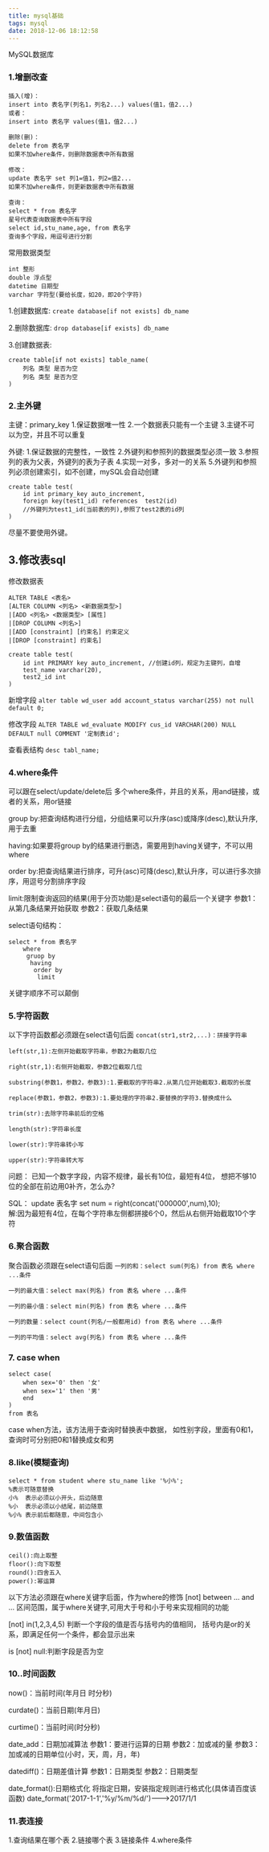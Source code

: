 ```yaml
---
title: mysql基础
tags: mysql
date: 2018-12-06 18:12:58
---
```


MySQL数据库

### 1.增删改查
```
插入(增)：
insert into 表名字(列名1，列名2...) values(值1，值2...)
或者：
insert into 表名字 values(值1，值2...)
```
```
删除(删)：
delete from 表名字
如果不加where条件，则删除数据表中所有数据
```
```
修改：
update 表名字 set 列1=值1，列2=值2...
如果不加where条件，则更新数据表中所有数据
```
```
查询：
select * from 表名字
星号代表查询数据表中所有字段
select id,stu_name,age, from 表名字
查询多个字段，用逗号进行分割
```

常用数据类型
```
int 整形
double 浮点型
datetime 日期型
varchar 字符型(要给长度，如20，即20个字符)
```	

1.创建数据库:
`create database[if not exists] db_name`

2.删除数据库:
`drop database[if exists] db_name`

3.创建数据表:
```
create table[if not exists] table_name(
	列名 类型 是否为空
	列名 类型 是否为空
)
```

### 2.主外键
主键：primary_key
	1.保证数据唯一性
	2.一个数据表只能有一个主键
	3.主键不可以为空，并且不可以重复
	
  外键:
	1.保证数据的完整性，一致性
	2.外键列和参照列的数据类型必须一致
	3.参照列的表为父表，外键列的表为子表
	4.实现一对多，多对一的关系
	5.外键列和参照列必须创建索引，如不创建，mySQL会自动创建
```
create table test(
	id int primary_key auto_increment,
	foreign key(test1_id) references  test2(id)
	//外键列为test1_id(当前表的列),参照了test2表的id列
)
```
尽量不要使用外键。

## 3.修改表sql
修改数据表
```
ALTER TABLE <表名>
[ALTER COLUMN <列名> <新数据类型>]
|[ADD <列名> <数据类型> [属性]
|[DROP COLUMN <列名>]
|[ADD [constraint] [约束名] 约束定义
|[DROP [constraint] 约束名]
```
```
create table test(
	id int PRIMARY key auto_increment, //创建id列，规定为主键列，自增
	test_name varchar(20),
	test2_id int
)
```

新增字段
`alter table wd_user add account_status varchar(255) not null default 0;`

修改字段
`ALTER TABLE wd_evaluate MODIFY cus_id VARCHAR(200) NULL DEFAULT null COMMENT '定制表id';`

查看表结构
`desc tabl_name;`

### 4.where条件
可以跟在select/update/delete后
多个where条件，并且的关系，用and链接，或者的关系，用or链接

group by:把查询结构进行分组，分组结果可以升序(asc)或降序(desc),默认升序,用于去重

having:如果要将group by的结果进行删选，需要用到having关键字，不可以用where

order by:把查询结果进行排序，可升(asc)可降(desc),默认升序，可以进行多次排序，用逗号分割排序字段

limit:限制查询返回的结果(用于分页功能)是select语句的最后一个关键字
	参数1：从第几条结果开始获取
	参数2：获取几条结果

select语句结构：	
```
select * from 表名字
	where
	 gruop by
	  having
	   order by
	    limit
```
关键字顺序不可以颠倒
    
### 5.字符函数
 以下字符函数都必须跟在select语句后面
`concat(str1,str2,...)：拼接字符串`

`left(str,1):左侧开始截取字符串，参数2为截取几位`

`right(str,1):右侧开始截取，参数2位截取几位`

`substring(参数1，参数2，参数3):1.要截取的字符串2.从第几位开始截取3.截取的长度`

`replace(参数1，参数2，参数3):1.要处理的字符串2.要替换的字符3.替换成什么`
	
`trim(str):去除字符串前后的空格`

`length(str):字符串长度`

`lower(str):字符串转小写`

`upper(str):字符串转大写`

	
问题：
已知一个数字字段，内容不规律，最长有10位，最短有4位，
想把不够10位的全部在前边用0补齐，怎么办?

SQL：
update 表名字 set num = right(concat('000000',num),10);	
解:因为最短有4位，在每个字符串左侧都拼接6个0，然后从右侧开始截取10个字符


### 6.聚合函数
聚合函数必须跟在select语句后面
`一列的和：select sum(列名) from 表名 where ...条件`

`一列的最大值：select max(列名) from 表名 where ...条件`

`一列的最小值：select min(列名) from 表名 where ...条件`

`一列的数量：select count(列名/一般都用id) from 表名 where ...条件`

`一列的平均值：select avg(列名) from 表名 where ...条件`
	 
### 7. case when
```
select case(
	when sex='0' then '女'
	when sex='1' then '男'
	end
)
from 表名
```
case when方法，该方法用于查询时替换表中数据，
如性别字段，里面有0和1，
查询时可分别把0和1替换成女和男

### 8.like(模糊查询)
```
select * from student where stu_name like '%小%';
%表示可随意替换
小%  表示必须以小开头，后边随意
%小  表示必须以小结尾，前边随意
%小% 表示前后都随意，中间包含小
```
### 9.数值函数
```
ceil():向上取整
floor():向下取整
round():四舍五入
power():幂运算
```	

以下方法必须跟在where关键字后面，作为where的修饰
[not] between ... and ...
区间范围，属于where关键字,可用大于号和小于号来实现相同的功能

[not] in(1,2,3,4,5)
判断一个字段的值是否与括号内的值相同，
括号内是or的关系，即满足任何一个条件，都会显示出来

is [not] null:判断字段是否为空

### 10..时间函数
now()：当前时间(年月日  时分秒)

curdate()：当前日期(年月日)

curtime()：当前时间(时分秒)

date_add：日期加减算法
参数1：要进行运算的日期
参数2：加或减的量
参数3：加或减的日期单位(小时，天，周，月，年)

datediff()：日期差值计算
参数1：日期类型
参数2：日期类型
		
date_format():日期格式化
将指定日期，安装指定规则进行格式化(具体请百度该函数)
date_format('2017-1-1','%y/%m/%d/')--->2017/1/1

### 11.表连接
1.查询结果在哪个表
2.链接哪个表
3.链接条件
4.where条件